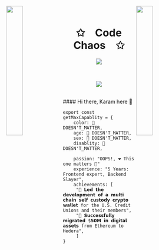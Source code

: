 <img align="left" src="https://user-images.githubusercontent.com/65187002/144930161-2f783401-8d27-4fdf-a2f7-cc0ba32f1f1f.gif" width="30%" style="display:inline;"><img align="right" src="https://user-images.githubusercontent.com/65187002/144930161-2f783401-8d27-4fdf-a2f7-cc0ba32f1f1f.gif" width="30%" style="display:inline;">
<br>
<p align="center">
    <h1 align="center">✩&emsp;Code Chaos&emsp;✩</h1>
</p>

<p align="center">
    <img src="https://readme-typing-svg.herokuapp.com/?lines=Yoooooooooooooooo;Welcome+to+my+profile!;Have+a+look+around!&font=Fira%20Code&color=%23D62F79&center=true&width=280&height=50">
</p>
<br>
<p align="center">
    <img src="https://readme-typing-svg.herokuapp.com/?lines=Production Crasher;My_nickname?&font=Fira%20Code&color=%23D62F79&center=true&width=280&height=50">
</p>
<br>
####  Hi there, Karam here 👋

```
export const getMaxCapablity = {
    color: 🚨 DOESN'T_MATTER,
    age: 🚨 DOESN'T_MATTER,
    sex: 🚨 DOESN'T_MATTER,
    disablity: 🚨 DOESN'T_MATTER,

    passion: "OOPS!, ❤️ This one matters 🧠"
    experience: "5 Years: Frontend expert, Backend Slayer",
    achievements: [
     "🚀 𝗟𝗲𝗱 𝘁𝗵𝗲 𝗱𝗲𝘃𝗲𝗹𝗼𝗽𝗺𝗲𝗻𝘁 𝗼𝗳 𝗮 𝗺𝘂𝗹𝘁𝗶 𝗰𝗵𝗮𝗶𝗻 𝘀𝗲𝗹𝗳 𝗰𝘂𝘀𝘁𝗼𝗱𝘆 𝗰𝗿𝘆𝗽𝘁𝗼 𝘄𝗮𝗹𝗹𝗲𝘁 for the U.S. Credit Unions and their members",
     "🚀 𝗦𝘂𝗰𝗰𝗲𝘀𝘀𝗳𝘂𝗹𝗹𝘆 𝗺𝗶𝗴𝗿𝗮𝘁𝗲𝗱 $𝟱𝟬𝗠 𝗶𝗻 𝗱𝗶𝗴𝗶𝘁𝗮𝗹 𝗮𝘀𝘀𝗲𝘁𝘀 from Ethereum to Hedera",
     ]
}
```
